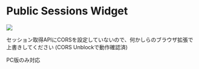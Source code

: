 # Public Sessions Widget

![](https://s3.resonite.love/resonite/a0352709-f092-4f85-b881-d47f25b89e6f.webp)

セッション取得APIにCORSを設定していないので、何かしらのブラウザ拡張で上書きしてください (CORS Unblockで動作確認済)

PC版のみ対応
